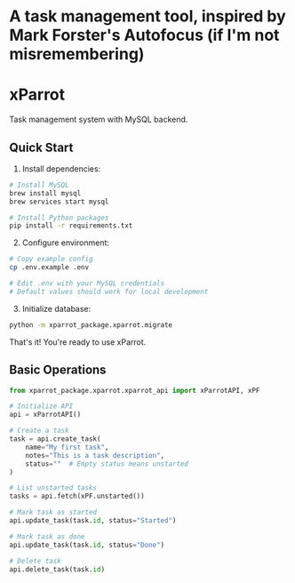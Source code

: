 # A task management tool, inspired by Mark Forster's Autofocus (if I'm not misremembering)

# xParrot

Task management system with MySQL backend.

## Quick Start

1. Install dependencies:
```bash
# Install MySQL
brew install mysql
brew services start mysql

# Install Python packages
pip install -r requirements.txt
```

2. Configure environment:
```bash
# Copy example config
cp .env.example .env

# Edit .env with your MySQL credentials
# Default values should work for local development
```

3. Initialize database:
```bash
python -m xparrot_package.xparrot.migrate
```

That's it! You're ready to use xParrot.

## Basic Operations

```python
from xparrot_package.xparrot.xparrot_api import xParrotAPI, xPF

# Initialize API
api = xParrotAPI()

# Create a task
task = api.create_task(
    name="My first task",
    notes="This is a task description",
    status=""  # Empty status means unstarted
)

# List unstarted tasks
tasks = api.fetch(xPF.unstarted())

# Mark task as started
api.update_task(task.id, status="Started")

# Mark task as done
api.update_task(task.id, status="Done")

# Delete task
api.delete_task(task.id)